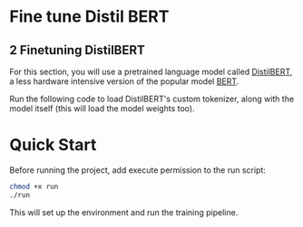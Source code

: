 # Fine tune Distil BERT
## 2 Finetuning DistilBERT 
For this section, you will use a pretrained language model called [DistilBERT](https://arxiv.org/abs/1910.01108), a less hardware intensive version of the popular model [BERT](https://arxiv.org/abs/1810.04805).

Run the following code to load DistilBERT's custom tokenizer, along with the model itself (this will load the model weights too).

# Quick Start
Before running the project, add execute permission to the run script:
```bash
chmod +x run
./run
```
This will set up the environment and run the training pipeline.